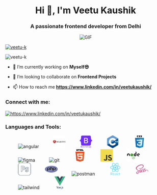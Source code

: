 <h1 align="center">Hi 👋, I'm Veetu Kaushik</h1>
<h3 align="center">A passionate frontend developer from Delhi</h3>

<p align="center">
  <img src="https://camo.githubusercontent.com/11dc5577ce1953c197dcf004991782ef4cabb9557ef0881c003e2e6b8f54ae47/68747470733a2f2f7170682e6366322e71756f726163646e2e6e65742f6d61696e2d71696d672d6136646332366130386262313834633137366264343230643134393832396235" alt="GIF" width="400"/>
</p>

<p align="left"> <a href="https://github.com/ryo-ma/github-profile-trophy"><img src="https://github-profile-trophy.vercel.app/?username=veetu-k" alt="veetu-k" /></a> </p>

<p align="left"> <img src="https://komarev.com/ghpvc/?username=veetu-k&label=Profile%20views&color=0e75b6&style=flat" alt="veetu-k" /> </p>

- 🔭 I’m currently working on **Myself😎**

- 👯 I’m looking to collaborate on **Frontend Projects**

- 📫 How to reach me **https://www.linkedin.com/in/veetukaushik/**

<h3 align="left">Connect with me:</h3>
<p align="left">
<a href="https://linkedin.com/in/https://www.linkedin.com/in/veetukaushik/" target="blank"><img align="center" src="https://raw.githubusercontent.com/rahuldkjain/github-profile-readme-generator/master/src/images/icons/Social/linked-in-alt.svg" alt="https://www.linkedin.com/in/veetukaushik/" height="30" width="40" /></a>
</p>

<h3 align="left">Languages and Tools:</h3>
<p align="left">
  <img src="https://angular.io/assets/images/logos/angular/angular.svg" alt="angular" width="40" height="40" style="padding-left: 40px;"/> 
  <img src="https://raw.githubusercontent.com/devicons/devicon/master/icons/angularjs/angularjs-original-wordmark.svg" alt="angularjs" width="40" height="40" style="padding-left: 40px;"/> 
  <img src="https://raw.githubusercontent.com/devicons/devicon/master/icons/bootstrap/bootstrap-plain-wordmark.svg" alt="bootstrap" width="40" height="40" style="padding-left: 40px;"/> 
  <img src="https://raw.githubusercontent.com/devicons/devicon/master/icons/cplusplus/cplusplus-original.svg" alt="cplusplus" width="40" height="40" style="padding-left: 40px;"/> 
  <img src="https://raw.githubusercontent.com/devicons/devicon/master/icons/css3/css3-original-wordmark.svg" alt="css3" width="40" height="40" style="padding-left: 40px;"/> 
  <img src="https://www.vectorlogo.zone/logos/figma/figma-icon.svg" alt="figma" width="40" height="40" style="padding-left: 40px;"/> 
  <img src="https://www.vectorlogo.zone/logos/git-scm/git-scm-icon.svg" alt="git" width="40" height="40" style="padding-left: 40px;"/> 
  <img src="https://raw.githubusercontent.com/devicons/devicon/master/icons/html5/html5-original-wordmark.svg" alt="html5" width="40" height="40" style="padding-left: 40px;"/> 
  <img src="https://raw.githubusercontent.com/devicons/devicon/master/icons/javascript/javascript-original.svg" alt="javascript" width="40" height="40" style="padding-left: 40px;"/> 
  <img src="https://raw.githubusercontent.com/devicons/devicon/master/icons/nodejs/nodejs-original-wordmark.svg" alt="nodejs" width="40" height="40" style="padding-left: 40px;"/> 
  <img src="https://raw.githubusercontent.com/devicons/devicon/master/icons/photoshop/photoshop-line.svg" alt="photoshop" width="40" height="40" style="padding-left: 40px;"/> 
  <img src="https://raw.githubusercontent.com/devicons/devicon/master/icons/php/php-original.svg" alt="php" width="40" height="40" style="padding-left: 40px;"/> 
  <img src="https://www.vectorlogo.zone/logos/getpostman/getpostman-icon.svg" alt="postman" width="40" height="40" style="padding-left: 40px;"/> 
  <img src="https://raw.githubusercontent.com/devicons/devicon/master/icons/react/react-original-wordmark.svg" alt="react" width="40" height="40" style="padding-left: 40px;"/> 
  <img src="https://raw.githubusercontent.com/devicons/devicon/master/icons/sass/sass-original.svg" alt="sass" width="40" height="40" style="padding-left: 40px;"/> 
  <img src="https://www.vectorlogo.zone/logos/tailwindcss/tailwindcss-icon.svg" alt="tailwind" width="40" height="40" style="padding-left: 40px;"/> 
  <img src="https://raw.githubusercontent.com/devicons/devicon/master/icons/vuejs/vuejs-original-wordmark.svg" alt="vuejs" width="40" height="40" style="padding-left: 40px;"/> 
</p>
